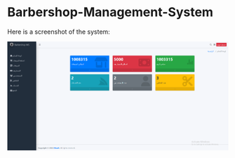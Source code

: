# Barbershop-Management-System

Here is a screenshot of the system:

![System Screenshot](public/assets/img/Screenshot.png)
